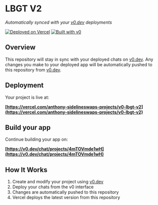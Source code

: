 # LBGT V2

*Automatically synced with your [v0.dev](https://v0.dev) deployments*

[![Deployed on Vercel](https://img.shields.io/badge/Deployed%20on-Vercel-black?style=for-the-badge&logo=vercel)](https://vercel.com/anthony-sidelineswaps-projects/v0-lbgt-v2)
[![Built with v0](https://img.shields.io/badge/Built%20with-v0.dev-black?style=for-the-badge)](https://v0.dev/chat/projects/4mTOVmde1wH)

## Overview

This repository will stay in sync with your deployed chats on [v0.dev](https://v0.dev).
Any changes you make to your deployed app will be automatically pushed to this repository from [v0.dev](https://v0.dev).

## Deployment

Your project is live at:

**[https://vercel.com/anthony-sidelineswaps-projects/v0-lbgt-v2](https://vercel.com/anthony-sidelineswaps-projects/v0-lbgt-v2)**

## Build your app

Continue building your app on:

**[https://v0.dev/chat/projects/4mTOVmde1wH](https://v0.dev/chat/projects/4mTOVmde1wH)**

## How It Works

1. Create and modify your project using [v0.dev](https://v0.dev)
2. Deploy your chats from the v0 interface
3. Changes are automatically pushed to this repository
4. Vercel deploys the latest version from this repository